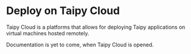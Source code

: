 # Deploy on Taipy Cloud

Taipy Cloud is a platforms that allows for deploying Taipy applications on virtual machines hosted
remotely.

Documentation is yet to come, when Taipy Cloud is opened.

